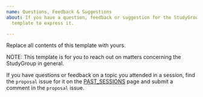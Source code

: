 ```yaml
---
name: Questions, Feedback & Suggestions
about: If you have a question, feedback or suggestion for the StudyGroup, use this
  template to express it.

---
```


Replace all contents of this template with yours.

NOTE: This template is for you to reach out on matters concerning the StudyGroup in general.

If you have questions or feedback on a topic you attended in a session, find the `proposal` issue for it on the [PAST_SESSIONS](https://github.com/golangindia/StudyGroup/blob/master/PAST_SESSIONS.md) page and submit a comment in the `proposal` issue.
